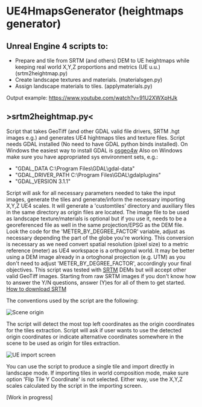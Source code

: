 # UE4HmapsGenerator (heightmaps generator)
## Unreal Engine 4 scripts to:
- Prepare and tile from SRTM (and others) DEM to UE heightmaps while keeping real world X,Y,Z proportions and metrics (UE u.u.) (srtm2heightmap.py)
- Create landscape textures and materials. (materialsgen.py)
- Assign landscape materials to tiles. (applymaterials.py)

Output example: https://www.youtube.com/watch?v=91U2XWXpHJk

## >srtm2heightmap.py<
Script that takes GeoTiff (and other GDAL valid file drivers, SRTM .hgt images e.g.) and generates UE4 hightmaps tiles and texture files. Script needs GDAL installed (No need to have GDAL python binds installed). On Windows the easiest way to install GDAL is [osgeo4w]
Also on Windows make sure you have appropriated sys environment sets, e.g.:

- "GDAL_DATA C:\Program Files\GDAL\gdal-data"
- "GDAL_DRIVER_PATH C:\Program Files\GDAL\gdalplugins"
- "GDAL_VERSION 3.1.1"

Script will ask for all necessary parameters needed to take the input images, generate the tiles and generate/inform the necessary importing X,Y,Z UE4 scales.
It will generate a 'customtiles' directory and auxiliary files in the same directory as origin files are located. The image file to be used as landscape texture/materials is optional but if you use it, needs to be a georeferenced file as well in the same projection/EPSG as the DEM file.
Look the code for the 'METER_BY_DEGREE_FACTOR' variable, adjust as necessary depending the part of the globe you're working. This conversion is necessary as we need convert spatial resolution (pixel size) to a metric reference (meter) as UE4 workspace is a orthogonal world. It may be better using a DEM image already in a ortoghonal projection (e.g. UTM) as you don't need to adjust 'METER_BY_DEGREE_FACTOR', accordingly your final objectives.
This script was tested with [SRTM] DEMs but will accept other valid GeoTiff images.
Starting from raw SRTM images if you don't know how to answer the Y/N questions, answer (Y)es for all of them to get started.
[How to download SRTM]

The conventions used by the script are the following:

![Scene origin](https://raw.githubusercontent.com/Rodrigo-NH/UE4HmapsGenerator/main/readmeassets/origin.JPG)

The script will detect the most top left coordinates as the origin coordinates for the tiles extraction. Script will ask if user wants to use the detected origin coordinates or indicate alternative coordinates somewhere in the scene to be used as origin for tiles extraction.

![UE import screen](https://raw.githubusercontent.com/Rodrigo-NH/UE4HmapsGenerator/main/readmeassets/ueimportscreen.jpg)

You can use the script to produce a single tile and import directly in landscape mode. If importing tiles in world composition mode, make sure option 'Flip Tile Y Coordinate' is not selected. Either way, use the X,Y,Z scales calculated by the script in the importing screen.



[Work in progress]

[How to download SRTM]: https://www.youtube.com/watch?v=0YPFegTcL4w
[SRTM]: https://www2.jpl.nasa.gov/srtm/
[osgeo4w]: https://trac.osgeo.org/osgeo4w/